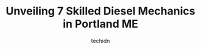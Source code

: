 ---
layout: ampstory
image: https://images.unsplash.com/photo-1573806719978-9f22b2360fad?ixlib=rb-4.0.3&ixid=MnwxMjA3fDB8MHxwaG90by1wYWdlfHx8fGVufDB8fHx8&auto=format&fit=crop&w=640&h=853&q=80
author: techidn
featured: false
description: Searching for the finest Diesel Mechanic in Portland ME, USA? Look no further than the 7 best Diesel Mechanic in the area, where youll find a team of highly qualified professionals ready to
title: Unveiling 7 Skilled Diesel Mechanics in Portland ME
cover:
   title: Unveiling 7 Skilled Diesel Mechanics in Portland ME
   subtitle: Rickpate
   background: https://images.unsplash.com/photo-1573806719978-9f22b2360fad?ixlib=rb-4.0.3&ixid=MnwxMjA3fDB8MHxwaG90by1wYWdlfHx8fGVufDB8fHx8&auto=format&fit=crop&w=640&h=853&q=80

pages: 
 - layout: thirds
   top: <h1>#1 Ocean Street Auto Repair</h1>
   bottom: "<p>I would not recommend anyone to take his/her car to this shop. I took my car to fix headlight and came with with triple problems. The crew is not polite. They crashed my </p>"
   background: https://www.knot35.com/toplist/wp-content/uploads/2023/06/best-diesel-mechanic-1-in-portland-me-1685835053.jpeg
   backgroundblur: true
 - layout: thirds
   top: <h1>#2 Hamilton Service Station Inc</h1>
   bottom: "<p>205 Park Ave, Portland, ME 04102, United States</p>"
   background: https://www.knot35.com/toplist/wp-content/uploads/2023/06/best-diesel-mechanic-2-in-portland-me-1685835054.jpeg
   cta:
      link: https://www.knot35.com/toplist/unveiling-7-skilled-diesel-mechanics-in-portland-me/
      text: Unveiling 7 Skilled Diesel Mechanics in Portland ME
 - layout: thirds
   top: <h1>#3 Cumberland Avenue Garage</h1>
   bottom: "<p>122 Cumberland Ave, Portland, ME 04101, United States</p>"
   background: https://www.knot35.com/toplist/wp-content/uploads/2023/06/best-diesel-mechanic-3-in-portland-me-1685835054.jpeg
   cta:
      link: https://www.knot35.com/toplist/unveiling-7-skilled-diesel-mechanics-in-portland-me/
      text: Unveiling 7 Skilled Diesel Mechanics in Portland ME
 - layout: thirds
   top: <h1>#4 Sullivan Tire Commercial Truck Center</h1>
   bottom: "<p>710 Warren Ave, Portland, ME 04103, United States</p>"
   background: https://images.unsplash.com/photo-1547366785-564103df7e13?ixlib=rb-4.0.3&ixid=MnwxMjA3fDB8MHxwaG90by1wYWdlfHx8fGVufDB8fHx8&auto=format&fit=crop&w=640&h=853&q=80
   cta:
      link: https://www.knot35.com/toplist/unveiling-7-skilled-diesel-mechanics-in-portland-me/
      text: Unveiling 7 Skilled Diesel Mechanics in Portland ME
 - layout: thirds
   top: <h1>#5 Harmons Rick Automotive Service & Repair</h1>
   bottom: "<p>31 Morrill St, Portland, ME 04103, United States</p>"
   background: https://images.unsplash.com/photo-1574169208507-84376144848b?ixlib=rb-4.0.3&ixid=MnwxMjA3fDB8MHxwaG90by1wYWdlfHx8fGVufDB8fHx8&auto=format&fit=crop&w=640&h=853&q=80
   cta:
      link: https://www.knot35.com/toplist/unveiling-7-skilled-diesel-mechanics-in-portland-me/
      text: Unveiling 7 Skilled Diesel Mechanics in Portland ME
 - layout: thirds
   top: <h1>#6 Mc Farland Spring Corporation</h1>
   bottom: "<p>280 Warren Ave, Portland, ME 04103, United States</p>"
   background: https://images.unsplash.com/photo-1533998839656-76f5e4b2bccb?ixlib=rb-4.0.3&ixid=MnwxMjA3fDB8MHxwaG90by1wYWdlfHx8fGVufDB8fHx8&auto=format&fit=crop&w=640&h=853&q=80
   cta:
      link: https://www.knot35.com/toplist/unveiling-7-skilled-diesel-mechanics-in-portland-me/
      text: Unveiling 7 Skilled Diesel Mechanics in Portland ME
 - layout: thirds
   top: <h1>#7 Palmer Spring Co</h1>
   bottom: "<p>355 Forest Ave, Portland, ME 04101, United States</p>"
   background: https://images.unsplash.com/photo-1580610447943-1bfbef5efe07?ixlib=rb-4.0.3&ixid=MnwxMjA3fDB8MHxwaG90by1wYWdlfHx8fGVufDB8fHx8&auto=format&fit=crop&w=640&h=853&q=80
   cta:
      link: https://www.knot35.com/toplist/unveiling-7-skilled-diesel-mechanics-in-portland-me/
      text: Unveiling 7 Skilled Diesel Mechanics in Portland ME
 - layout: thirds
   middle: Continue reading...
   background: https://images.unsplash.com/photo-1553949345-eb786bb3f7ba?ixlib=rb-4.0.3&ixid=MnwxMjA3fDB8MHxwaG90by1wYWdlfHx8fGVufDB8fHx8&auto=format&fit=crop&w=640&h=853&q=80
   cta:
      link: https://www.knot35.com/toplist/unveiling-7-skilled-diesel-mechanics-in-portland-me/
      text: Unveiling 7 Skilled Diesel Mechanics in Portland ME
      
---